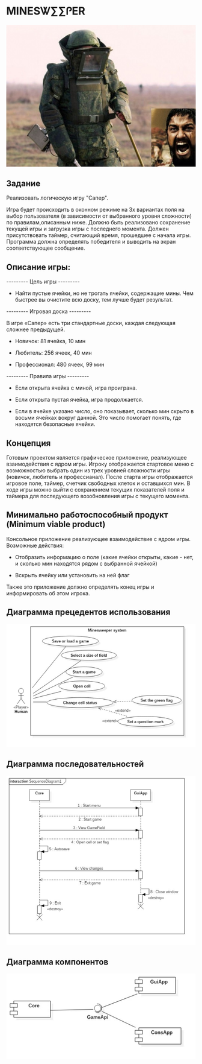 # MINESᏔ∑∑ᎵER 

!["this is a picture"](reports/middle_1447845412_1584010.jpg)
## Задание
Реализовать логическую игру "Сапер".

Игра будет происходить в оконном режиме на 3х вариантах поля на выбор пользователя (в зависимости от выбранного уровня сложности) по правилам,описанным ниже. Должно быть реализовано сохранение текущей игры и загрузка игры с последнего момента. Должен присутствовать таймер, считающий время, прошедшее с начала игры. Программа должна определять победителя и выводить на экран соответствующее сообщение.
## Описание игры:

--------- Цель игры ---------

- Найти пустые ячейки, но не трогать ячейки, содержащие мины. Чем быстрее вы очистите всю доску, тем лучше будет результат.


--------- Игровая доска ---------

В игре «Сапер» есть три стандартные доски, каждая следующая сложнее предыдущей.

- Новичок: 81 ячейка, 10 мин

- Любитель: 256 ячеек, 40 мин

- Профессионал: 480 ячеек, 99 мин


--------- Правила игры ---------

- Если открыта ячейка с миной, игра проиграна.

- Если открыта пустая ячейка, игра продолжается.

- Если в ячейке указано число, оно показывает, сколько мин скрыто в восьми ячейках вокруг данной. Это число помогает понять, где находятся безопасные ячейки.

## Концепция 

Готовым проектом является графическое приложение, реализующее взаимодействия с ядром игры. Игроку отображается стартовое меню с возможностью выбрать один из трех уровней сложности игры (новичок, любитель и профессианал). После старта игры отображается игровое поле, таймер, счетчик свободных клеток и оставшихся мин. В ходе игры можно выйти с сохранением текущих показателей поля и таймера для последующего возобновления игры с текущего момента.

## Минимально работоспособный продукт (Minimum viable product)
Консольное приложение реализующее взаимодействие с ядром игры. 
Возможные действия: 

- Отобразить информацию о поле (какие ячейки открыты, какие - нет, и сколько мин находятся рядом с выбранной ячейкой)
   
- Вскрыть ячейку или установить на ней флаг


Также это приложение должно определять конец игры и информировать об этом игрока.   

## Диаграмма прецедентов использования
!["this is a picture"](reports/UseCaseDiagram1.jpg)

## Диаграмма последовательностей
!["this is a picture"](reports/sequenceDiagram.jpg) 
## Диаграмма компонентов
!["this is a picture"](reports/ComponentDiagram.jpg) 
